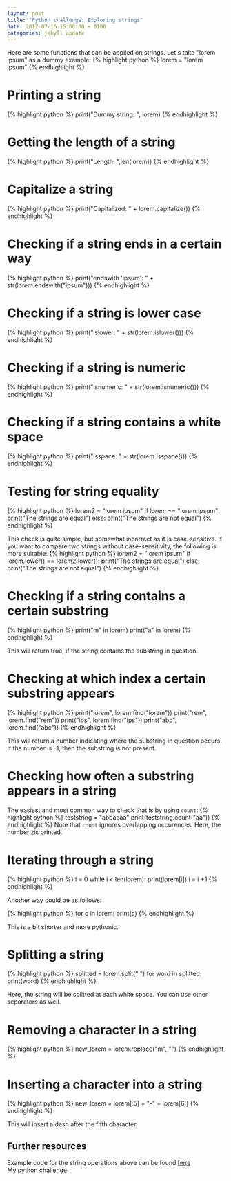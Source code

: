 ```yaml
---
layout: post
title: "Python challenge: Exploring strings"
date: 2017-07-16 15:00:00 + 0100
categories: jekyll update
---
```

Here are some functions that can be applied on strings. Let's take "lorem ipsum" as a dummy example:
{% highlight python %}
lorem = "lorem ipsum"
{% endhighlight %}

# Printing a string
{% highlight python %}
print("Dummy string:  ", lorem)
{% endhighlight %}

# Getting the length of a string
{% highlight python %}
print("Length: ",len(lorem))
{% endhighlight %}

# Capitalize a string
{% highlight python %}
print("Capitalized: " + lorem.capitalize())
{% endhighlight %}

# Checking if a string ends in a certain way
{% highlight python %}
print("endswith 'ipsum': " + str(lorem.endswith("ipsum")))
{% endhighlight %}

# Checking if a string is lower case
{% highlight python %}
print("islower: " + str(lorem.islower()))
{% endhighlight %}

# Checking if a string is numeric
{% highlight python %}
print("isnumeric: " + str(lorem.isnumeric()))
{% endhighlight %}

# Checking if a string contains a white space
{% highlight python %}
print("isspace: " + str(lorem.isspace()))
{% endhighlight %}


# Testing for string equality
{% highlight python %}
lorem2 = "lorem ipsum"
if lorem == "lorem ipsum":
  print("The strings are equal")
else:
  print("The strings are not equal")
{% endhighlight %}

This check is quite simple, but somewhat incorrect as it is case-sensitive.
If you want to compare two strings without case-sensitivity, the following is more suitable:
{% highlight python %}
lorem2 = "lorem ipsum"
if lorem.lower() == lorem2.lower():
  print("The strings are equal")
else:
  print("The strings are not equal")
{% endhighlight %}



# Checking if a string contains a certain substring
{% highlight python %}
print("m" in lorem)
print("a" in lorem)
{% endhighlight %}

This will return true, if the string contains the substring in question. 

# Checking at which index a certain substring appears
{% highlight python %}
print("lorem", lorem.find("lorem"))
print("rem", lorem.find("rem"))
print("ips", lorem.find("ips"))
print("abc", lorem.find("abc"))
{% endhighlight %}

This will return a number indicating where the substring in question occurs. If the number is -1, then the substring is not present.

# Checking how often a substring appears in a string
The easiest and most common way to check that is by using `count`:
{% highlight python %}
teststring = "abbaaaa"
print(teststring.count("aa"))
{% endhighlight %}
Note that `count` ignores overlapping occurences. Here, the number `2`is printed.

# Iterating through a string
{% highlight python %}
i = 0
while i < len(lorem):
  print(lorem[i])
  i = i +1
{% endhighlight %}

Another way could be as follows:

{% highlight python %}
for c in lorem:
  print(c)
{% endhighlight %}

This is a bit shorter and more pythonic.
  
# Splitting a string
{% highlight python %}
splitted = lorem.split(" ")
for word in splitted:
  print(word)
{% endhighlight %}

Here, the string will be splitted at each white space. You can use other separators as well.

# Removing a character in a string
{% highlight python %}
new_lorem = lorem.replace("m", "")
{% endhighlight %}

# Inserting a character into a string
{% highlight python %}
new_lorem = lorem[:5] + "-" + lorem[6:]
{% endhighlight %}

This will insert a dash after the fifth character.

## Further resources
Example code for the string operations above can be found [here](https://github.com/mbaeumer/python-challenge/tree/master/block2-datatypes/strings)<br>
[My python challenge](https://mbaeumer.github.io/jekyll/update/2017/05/30/python-challenge-intro.html)

